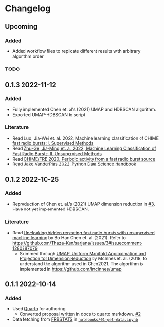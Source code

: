 # Changelog

## Upcoming

### Added
- Added workflow files to replicate different results with arbitrary algorithm order

### TODO

## 0.1.3 2022-11-12

### Added
- Fully implemented Chen et. al's (2021) UMAP and HDBSCAN algorithm.
- Exported UMAP-HDBSCAN to script

### Literature
- Read [Luo, Jia-Wei et. al. 2022, Machine learning classification of CHIME fast radio bursts: I. Supervised Methods](https://doi.org/10.1093/mnras/stac3206)
- Read [Zhu-Ge, Jia-Ming et. al. 2022, Machine Learning Classification of Fast Radio Bursts: II. Unsupervised Methods](http://arxiv.org/abs/2210.02471)
- Read [CHIME/FRB 2020, Periodic activity from a fast radio burst source](doi:10.1038/s41586-020-2398-2)
- Read [Jake VanderPlas 2022, Python Data Science Handbook](https://www.oreilly.com/library/view/python-data-science/9781491912126/)

## 0.1.2 2022-10-25

### Added
- Reproduction of Chen et. al.'s (2021) UMAP dimension reduction in [#3](https://github.com/Thaza-Kun/sarjana/issues/3). Have not yet implemented HDBSCAN.

### Literature
- Read [Uncloaking hidden repeating fast radio bursts with unsupervised machine learning](https://ui.adsabs.harvard.edu/abs/2022MNRAS.509.1227C/abstract) by Bo Han Chen et. al. (2021). Refer to https://github.com/Thaza-Kun/sarjana/issues/3#issuecomment-1280387079
  - Skimmed through [UMAP: Uniform Manifold Approximation and Projection for Dimension Reduction](https://ui.adsabs.harvard.edu/abs/2018arXiv180203426M/abstract) by McInnes et. al. (2018) to understand the algorithm used in Chen2021. The algortihm is implemented in https://github.com/lmcinnes/umap


## 0.1.1 2022-10-14

### Added
- Used [Quarto](https://quarto.org) for authoring
  * Converted proposal written in docs to quarto markdown. [#2](https://github.com/Thaza-Kun/sarjana/issues/2)
- Data fetching from [FRBSTATS](https://www.herta-experiment.org/frbstats/) in [`notebooks/01-get-data.ipynb`](notebooks/01-get-data.ipynb)